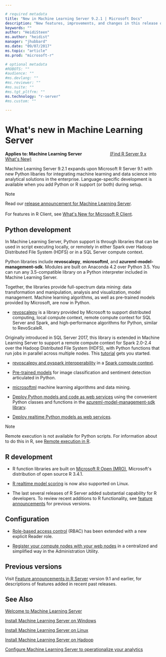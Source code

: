 ```yaml
---

# required metadata
title: "New in Machine Learning Server 9.2.1 | Microsoft Docs"
description: "New features, improvements, and changes in this release of Machine Learning Server."
keywords: ""
author: "HeidiSteen"
ms.author: "heidist"
manager: "jhubbard"
ms.date: "09/07/2017"
ms.topic: "article"
ms.prod: "microsoft-r"

# optional metadata
#ROBOTS: ""
#audience: ""
#ms.devlang: ""
#ms.reviewer: ""
#ms.suite: ""
#ms.tgt_pltfrm: ""
ms.technology: "r-server"
#ms.custom: ""

---
```


# What's new in Machine Learning Server

**Applies to: Machine Learning Server** &nbsp;&nbsp;&nbsp;&nbsp;&nbsp;&nbsp;&nbsp;&nbsp;&nbsp;&nbsp;&nbsp;&nbsp;&nbsp;&nbsp;&nbsp;&nbsp;&nbsp;&nbsp;&nbsp;&nbsp;&nbsp;&nbsp;[(Find R Server 9.x What's New)](whats-new-in-r-server.md) 

Machine Learning Server 9.2.1 expands upon Microsoft R Server 9.1 with new Python libaries for integrating machine learning and data science into analytical solutions in the enterprise. Language-specific development is available when you add Python or R support (or both) during setup.

> [!Note]
> Read our [release announcement for Machine Learning Server](https://blogs.technet.microsoft.com/machinelearning/2016/01/12/making-r-the-enterprise-standard-for-cross-platform-analytics-both-on-premises-and-in-the-cloud/). <br/><br/>For features in R Client, see [What's New for Microsoft R Client](r-client/what-is-microsoft-r-client.md#r-client-whats-new).

## Python development

In Machine Learning Server, Python support is through libraries that can be used in script executing locally, or remotely in either Spark over Hadoop Distributed File System (HDFS) or in a SQL Server compute context. 

Python libraries include **revoscalepy**, **microsoftml**, and **azureml-model-management-sdk**. Modules are built on Anaconda 4.2 over Python 3.5. You can run any 3.5-compatible library on a Python interpreter included in Machine Learning Server.

Together, the libraries provide full-spectrum data mining: data transformation and manipulation, analysis and visualization, model management. Machine learning algorithms, as well as pre-trained models provided by Microsoft, are now in Python. 

+ [revoscalepy](python-reference/revoscalepy/revoscalepy-package.md) is a library provided by Microsoft to support distributed computing, local compute context, remote compute context for SQL Server and Spark, and high-performance algorithms for Python, similar to RevoScaleR. 

 Originally introduced in SQL Server 2017, this library is extended in Machine Learning Server to support a remote compute context for Spark 2.0-2.4 over the Hadoop Distributed File System (HDFS), with Python functions that run jobs in parallel across multiple nodes. This [tutorial](python/quickstart-revoscalepy-linear-regression-model.md) gets you started.

+ [revoscalepy and pyspark interoperability](python/tutorial-revoscalepy-pyspark.md) in a [Spark compute context](python-reference/revoscalepy/rxSpark.md).

+ [Pre-trained models](install/microsoftml-install-pretrained-models.md) for image classification and sentiment detection articulated in Python.

+ [microsoftml](python-reference/microsoftml/microsoftml-package.md) machine learning algorithms and data mining. 

+ [Deploy Python models and code as web services](operationalize/python/quickstart-deploy-python-web-service.md) using the convenient Python classes and functions in the [azureml-model-management-sdk library](python-reference/azureml-model-management-sdk/azureml-model-management-sdk.md).

+ [Deploy realtime Python models as web services](operationalize/concept-what-are-web-services.md#realtime).

> [!Note]
> Remote execution is not available for Python scripts. For information about to do this in R, see [Remote execution in R](r/how-to-execute-code-remotely.md).

## R development

+ R function libraries are built on [Microsoft R Open (MRO)](https://mran.microsoft.com/open/), Microsoft's distribution of open source R 3.4.1. 

+ [R realtime model scoring](operationalize/how-to-deploy-web-service-publish-manage-in-r.md#realtime) is now also supported on Linux.

+ The last several releases of R Server added substantial capability for R developers. To review recent additions to R functionality, see [feature announcements](whats-new-in-r-server.md) for previous versions.

## Configuration

+ [Role-based access control](operationalize/configure-roles.md) (RBAC) has been extended with a new explicit Reader role.
 
+ [Register your compute nodes with your web nodes](operationalize/configure-use-admin-utility.md#uris) in a centralized and simplified way in the Administration Utility.

## Previous versions

Visit [Feature announcements in R Server](whats-new-in-r-server.md) version 9.1 and earlier, for descriptions of features added in recent past releases.

## See Also

 [Welcome to Machine Learning Server](what-is-machine-learning-server.md) 

 [Install Machine Learning Server on Windows](install/r-server-install-windows.md)  

 [Install Machine Learning Server on Linux](install/r-server-install-linux-server.md)  

 [Install Machine Learning Server on Hadoop](install/r-server-install-hadoop.md)

 [Configure Machine Learning Server to operationalize your analytics](operationalize/configure-start-for-administrators.md#configure-server-for-operationalization) 
